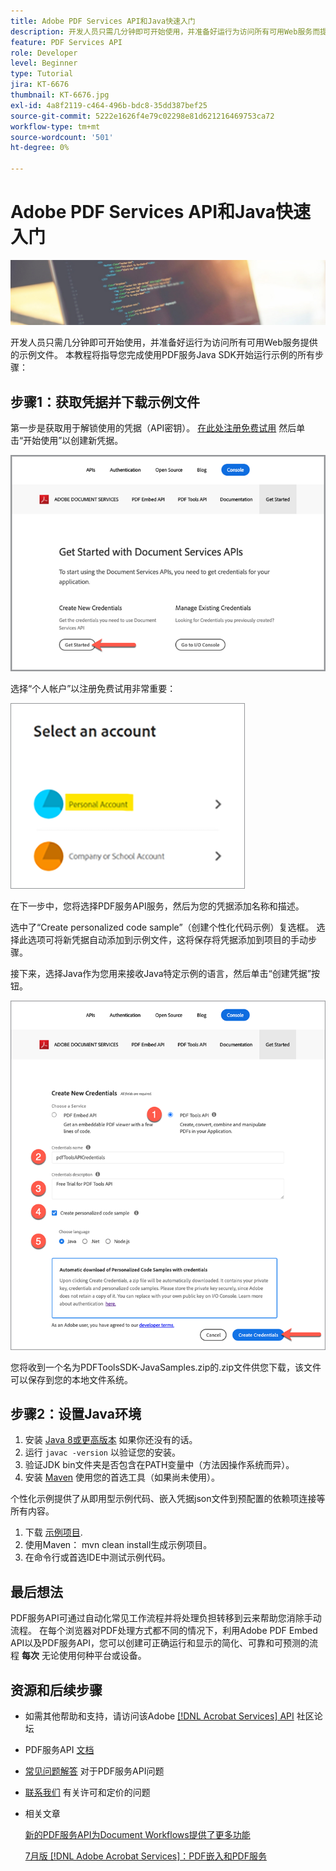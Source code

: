```yaml
---
title: Adobe PDF Services API和Java快速入门
description: 开发人员只需几分钟即可开始使用，并准备好运行为访问所有可用Web服务而提供的示例文件
feature: PDF Services API
role: Developer
level: Beginner
type: Tutorial
jira: KT-6676
thumbnail: KT-6676.jpg
exl-id: 4a8f2119-c464-496b-bdc8-35dd387bef25
source-git-commit: 5222e1626f4e79c02298e81d621216469753ca72
workflow-type: tm+mt
source-wordcount: '501'
ht-degree: 0%

---
```


# Adobe PDF Services API和Java快速入门

![创建PDF主页横幅](assets/GettingStartedJava_hero.jpg)

开发人员只需几分钟即可开始使用，并准备好运行为访问所有可用Web服务提供的示例文件。 本教程将指导您完成使用PDF服务Java SDK开始运行示例的所有步骤：

## 步骤1：获取凭据并下载示例文件

第一步是获取用于解锁使用的凭据（API密钥）。 [在此处注册免费试用](https://www.adobe.io/apis/documentcloud/dcsdk/gettingstarted.html) 然后单击“开始使用”以创建新凭据。

![步骤 1](assets/GettingStartedJava_step1.png)

选择“个人帐户”以注册免费试用非常重要：

![个人](assets/GettingStartedJava_personal.png)

在下一步中，您将选择PDF服务API服务，然后为您的凭据添加名称和描述。

选中了“Create personalized code sample”（创建个性化代码示例）复选框。 选择此选项可将新凭据自动添加到示例文件，这将保存将凭据添加到项目的手动步骤。

接下来，选择Java作为您用来接收Java特定示例的语言，然后单击“创建凭据”按钮。

![凭据](assets/GettingStartedJava_credentials.png)

您将收到一个名为PDFToolsSDK-JavaSamples.zip的.zip文件供您下载，该文件可以保存到您的本地文件系统。

## 步骤2：设置Java环境

1. 安装 [Java 8或更高版本](https://www.oracle.com/java/technologies/javase-downloads.html) 如果你还没有的话。
1. 运行 `javac -version` 以验证您的安装。
1. 验证JDK bin文件夹是否包含在PATH变量中（方法因操作系统而异）。
1. 安装 [Maven](https://maven.apache.org/install.html) 使用您的首选工具（如果尚未使用）。

个性化示例提供了从即用型示例代码、嵌入凭据json文件到预配置的依赖项连接等所有内容。

1. 下载 [示例项目](https://github.com/adobe/pdftools-java-sdk-samples).
1. 使用Maven： mvn clean install生成示例项目。
1. 在命令行或首选IDE中测试示例代码。

## 最后想法

PDF服务API可通过自动化常见工作流程并将处理负担转移到云来帮助您消除手动流程。 在每个浏览器对PDF处理方式都不同的情况下，利用Adobe PDF Embed API以及PDF服务API，您可以创建可正确运行和显示的简化、可靠和可预测的流程 **每次** 无论使用何种平台或设备。

## 资源和后续步骤

* 如需其他帮助和支持，请访问该Adobe [[!DNL Acrobat Services] API](https://community.adobe.com/t5/document-cloud-sdk/bd-p/Document-Cloud-SDK?page=1&amp;sort=latest_replies&amp;filter=all) 社区论坛

* PDF服务API [文档](https://www.adobe.com/go/pdftoolsapi_doc)

* [常见问题解答](https://community.adobe.com/t5/document-cloud-sdk/faq-for-document-services-pdf-tools-api/m-p/10726197) 对于PDF服务API问题

* [联系我们](https://www.adobe.com/go/pdftoolsapi_requestform) 有关许可和定价的问题

* 相关文章

  [新的PDF服务API为Document Workflows提供了更多功能](https://community.adobe.com/t5/document-services-apis/new-pdf-tools-api-brings-more-capabilities-for-document-services/m-p/11294170)

  [7月版 [!DNL Adobe Acrobat Services]：PDF嵌入和PDF服务](https://medium.com/adobetech/july-release-of-adobe-document-services-pdf-embed-and-pdf-tools-17211bf7776d)
